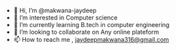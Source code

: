 - 👋 Hi, I’m @makwana-jaydeep
- 👀 I’m interested in Computer science 
- 🌱 I’m currently learning B.tech in computer engineering
- 💞️ I’m looking to collaborate on Any online plateform
- 📫 How to reach me , jaydeepmakwana316@gmail.com

<!---
makwana-jaydeep/makwana-jaydeep is a ✨ special ✨ repository because its `README.md` (this file) appears on your GitHub profile.
You can click the Preview link to take a look at your changes.
--->
